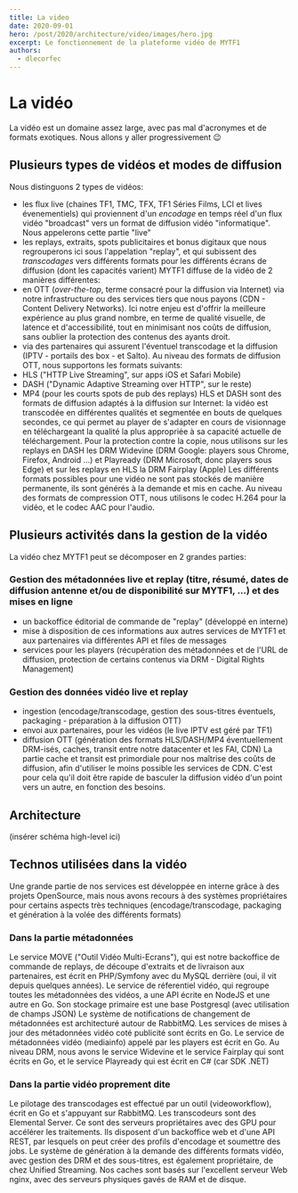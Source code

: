 ```yaml
---
title: La video
date: 2020-09-01
hero: /post/2020/architecture/video/images/hero.jpg
excerpt: Le fonctionnement de la plateforme vidéo de MYTF1
authors:
  - dlecorfec
---
```


# La vidéo
La vidéo est un domaine assez large, avec pas mal d'acronymes et de formats exotiques. Nous allons y aller progressivement 😉
## Plusieurs types de vidéos et modes de diffusion
Nous distinguons 2 types de vidéos:
- les flux live (chaines TF1, TMC, TFX, TF1 Séries Films, LCI et lives évenementiels) qui proviennent d'un _encodage_ en temps réel d'un flux vidéo "broadcast" vers un format de diffusion vidéo "informatique". Nous appelerons cette partie "live"
- les replays, extraits, spots publicitaires et bonus digitaux que nous regrouperons ici sous l'appelation "replay", et qui subissent des _transcodages_ vers différents formats pour les différents écrans de diffusion (dont les capacités varient)
MYTF1 diffuse de la vidéo de 2 manières différentes:
- en OTT (_over-the-top_, terme consacré pour la diffusion via Internet) via notre infrastructure ou des services tiers que nous payons (CDN - Content Delivery Networks). Ici notre enjeu est d'offrir la meilleure expérience au plus grand nombre, en terme de qualité visuelle, de latence et d'accessibilité, tout en minimisant nos coûts de diffusion, sans oublier la protection des contenus des ayants droit.
- via des partenaires qui assurent l'éventuel transcodage et la diffusion (IPTV - portails des box - et Salto).
Au niveau des formats de diffusion OTT, nous supportons les formats suivants:
- HLS ("HTTP Live Streaming", sur apps iOS et Safari Mobile)
- DASH ("Dynamic Adaptive Streaming over HTTP", sur le reste)
- MP4 (pour les courts spots de pub des replays)
HLS et DASH sont des formats de diffusion adaptés à la diffusion sur Internet: la vidéo est transcodée en différentes qualités et segmentée en bouts de quelques secondes, ce qui permet au player de s'adapter en cours de visionnage en téléchargeant la qualité la plus appropriée à sa capacité actuelle de téléchargement.
Pour la protection contre la copie, nous utilisons sur les replays en DASH les DRM Widevine (DRM Google: players sous Chrome, Firefox, Android ...) et Playready (DRM Microsoft, donc players sous Edge) et sur les replays en HLS la DRM Fairplay (Apple)
Les différents formats possibles pour une vidéo ne sont pas stockés de manière permanente, ils sont générés à la demande et mis en cache.
Au niveau des formats de compression OTT, nous utilisons le codec H.264 pour la vidéo, et le codec AAC pour l'audio.
## Plusieurs activités dans la gestion de la vidéo
La vidéo chez MYTF1 peut se décomposer en 2 grandes parties:
### Gestion des métadonnées live et replay (titre, résumé, dates de diffusion antenne et/ou de disponibilité sur MYTF1, ...) et des mises en ligne
- un backoffice éditorial de commande de "replay" (développé en interne)
- mise à disposition de ces informations aux autres services de MYTF1 et aux partenaires via différentes API et files de messages
- services pour les players (récupération des métadonnées et de l'URL de diffusion, protection de certains contenus via DRM - Digital Rights Management)
### Gestion des données vidéo live et replay
- ingestion (encodage/transcodage, gestion des sous-titres éventuels, packaging - préparation à la diffusion OTT)
- envoi aux partenaires, pour les vidéos (le live IPTV est géré par TF1)
- diffusion OTT (génération des formats HLS/DASH/MP4 éventuellement DRM-isés, caches, transit entre notre datacenter et les FAI, CDN)
La partie cache et transit est primordiale pour nos maîtrise des coûts de diffusion, afin d'utiliser le moins possible les services de CDN.
C'est pour cela qu'il doit être rapide de basculer la diffusion vidéo d'un point vers un autre, en fonction des besoins.
## Architecture
(insérer schéma high-level ici)
## Technos utilisées dans la vidéo
Une grande partie de nos services est développée en interne grâce à des projets OpenSource, mais nous avons recours à des systèmes propriétaires pour certains aspects très techniques (encodage/transcodage, packaging et génération à la volée des différents formats)
### Dans la partie métadonnées
Le service MOVE ("Outil Vidéo Multi-Ecrans"), qui est notre backoffice de commande de replays, de découpe d'extraits et de livraison aux partenaires, est écrit en PHP/Symfony avec du MySQL derrière (oui, il vit depuis quelques années).
Le service de réferentiel vidéo, qui regroupe toutes les métadonnées des vidéos, a une API écrite en NodeJS et une autre en Go. Son stockage primaire est une base Postgresql (avec utilisation de champs JSON)
Le système de notifications de changement de métadonnées est architecturé autour de RabbitMQ.
Les services de mises à jour des métadonnées vidéo coté publicité sont écrits en Go.
Le service de métadonnées vidéo (mediainfo) appelé par les players est écrit en Go.
Au niveau DRM, nous avons le service Widevine et le service Fairplay qui sont écrits en Go, et le service Playready qui est écrit en C# (car SDK .NET)
### Dans la partie vidéo proprement dite
Le pilotage des transcodages est effectué par un outil (videoworkflow), écrit en Go et s'appuyant sur RabbitMQ.
Les transcodeurs sont des Elemental Server. Ce sont des serveurs propriétaires avec des GPU pour accélérer les traitements. Ils disposent d'un backoffice web et d'une API REST, par lesquels on peut créer des profils d'encodage et soumettre des jobs.
Le système de génération à la demande des différents formats vidéo, avec gestion des DRM et des sous-titres, est également propriétaire, de chez Unified Streaming.
Nos caches sont basés sur l'excellent serveur Web nginx, avec des serveurs physiques gavés de RAM et de disque.
